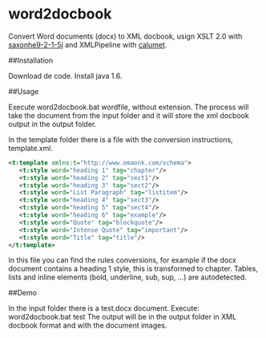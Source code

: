 word2docbook
============

Convert Word documents (docx) to XML docbook, usign XSLT 2.0 with [saxonhe9-2-1-5j](http://saxon.sourceforge.net/) and XMLPipeline with [calumet](https://community.emc.com/docs/DOC-4242).

##Installation

Download de code.
Install java 1.6.

##Usage

Execute word2docbook.bat wordfile, without extension.
The process will take the document from the input folder and it will store the xml docbook output in the output folder.

In the template folder there is a file with the conversion instructions, template.xml.

```xml
<t:template xmlns:t="http://www.omaonk.com/schema">
   <t:style word="heading 1" tag="chapter"/>
   <t:style word="heading 2" tag="sect1"/>
   <t:style word="heading 3" tag="sect2"/>
   <t:style word="List Paragraph" tag="listitem"/>
   <t:style word="heading 4" tag="sect3"/>
   <t:style word="heading 5" tag="sect4"/>
   <t:style word="heading 6" tag="example"/>
   <t:style word="Quote" tag="blockquote"/>
   <t:style word="Intense Quote" tag="important"/>
   <t:style word="Title" tag="title"/>
</t:template>
```
In this file you can find the rules conversions, for example if the docx document contains a heading 1 style, this is transformed to chapter. Tables, lists and inline elements (bold, underline, sub, sup, ...) are autodetected.

##Demo

In the input folder there is a test.docx document.
Execute: word2docbook.bat test
The output will be in the output folder in XML docbook format and with the document images.
